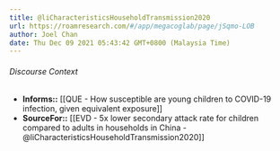 ```yaml
---
title: @liCharacteristicsHouseholdTransmission2020
url: https://roamresearch.com/#/app/megacoglab/page/jSqmo-LOB
author: Joel Chan
date: Thu Dec 09 2021 05:43:42 GMT+0800 (Malaysia Time)
---
```




###### Discourse Context

- **Informs::** [[QUE - How susceptible are young children to COVID-19 infection, given equivalent exposure]]
- **SourceFor::** [[EVD - 5x lower secondary attack rate for children compared to adults in households in China - @liCharacteristicsHouseholdTransmission2020]]
